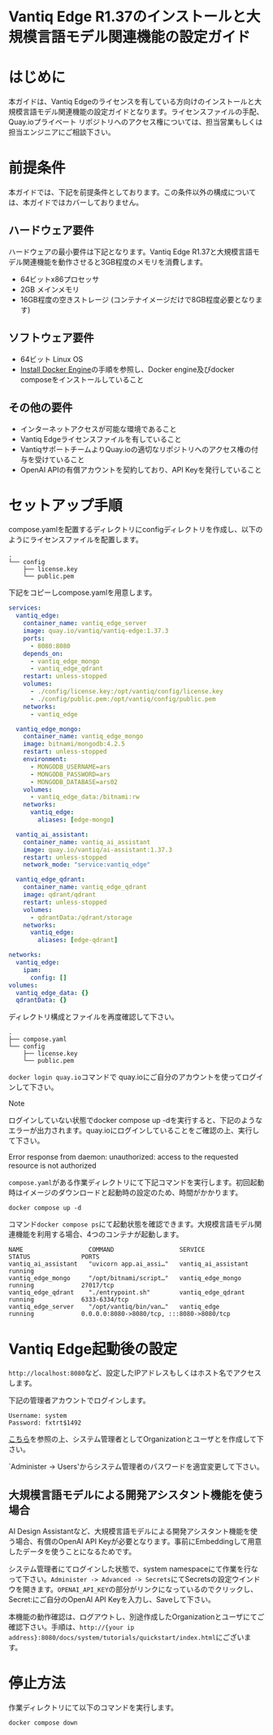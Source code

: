 # Vantiq Edge R1.37のインストールと大規模言語モデル関連機能の設定ガイド

# はじめに

本ガイドは、Vantiq Edgeのライセンスを有している方向けのインストールと大規模言語モデル関連機能の設定ガイドとなります。ライセンスファイルの手配、Quay.ioプライベート リポジトリへのアクセス権については、担当営業もしくは担当エンジニアにご相談下さい。

# 前提条件

本ガイドでは、下記を前提条件としております。この条件以外の構成については、本ガイドではカバーしておりません。

## ハードウェア要件

ハードウェアの最小要件は下記となります。Vantiq Edge R1.37と大規模言語モデル関連機能を動作させると3GB程度のメモリを消費します。

- 64ビットx86プロセッサ
- 2GB メインメモリ
- 16GB程度の空きストレージ (コンテナイメージだけで8GB程度必要となります)

## ソフトウェア要件

- 64ビット Linux OS
- [Install Docker Engine](https://docs.docker.com/engine/install/)の手順を参照し、Docker engine及びdocker composeをインストールしていること

## その他の要件

- インターネットアクセスが可能な環境であること
- Vantiq Edgeライセンスファイルを有していること
- VantiqサポートチームよりQuay.ioの適切なリポジトリへのアクセス権の付与を受けていること
- OpenAI APIの有償アカウントを契約しており、API Keyを発行していること

# セットアップ手順

compose.yamlを配置するディレクトリにconfigディレクトリを作成し、以下のようにライセンスファイルを配置します。

```
.
└── config
    ├── license.key
    └── public.pem
```

下記をコピーしcompose.yamlを用意します。
```yaml
services:
  vantiq_edge:
    container_name: vantiq_edge_server
    image: quay.io/vantiq/vantiq-edge:1.37.3
    ports:
      - 8080:8080
    depends_on:
      - vantiq_edge_mongo
      - vantiq_edge_qdrant
    restart: unless-stopped
    volumes:
      - ./config/license.key:/opt/vantiq/config/license.key
      - ./config/public.pem:/opt/vantiq/config/public.pem
    networks:
      - vantiq_edge

  vantiq_edge_mongo:
    container_name: vantiq_edge_mongo
    image: bitnami/mongodb:4.2.5
    restart: unless-stopped
    environment:
      - MONGODB_USERNAME=ars
      - MONGODB_PASSWORD=ars
      - MONGODB_DATABASE=ars02
    volumes:
      - vantiq_edge_data:/bitnami:rw
    networks:
      vantiq_edge:
        aliases: [edge-mongo]

  vantiq_ai_assistant:
    container_name: vantiq_ai_assistant
    image: quay.io/vantiq/ai-assistant:1.37.3
    restart: unless-stopped
    network_mode: "service:vantiq_edge"

  vantiq_edge_qdrant:
    container_name: vantiq_edge_qdrant
    image: qdrant/qdrant
    restart: unless-stopped
    volumes:
      - qdrantData:/qdrant/storage
    networks:
      vantiq_edge:
        aliases: [edge-qdrant]

networks:
  vantiq_edge:
    ipam:
      config: []
volumes:
  vantiq_edge_data: {}
  qdrantData: {}
```

ディレクトリ構成とファイルを再度確認して下さい。

```
.
├── compose.yaml
└── config
    ├── license.key
    └── public.pem
```

`docker login quay.io`コマンドで quay.ioにご自分のアカウントを使ってログインして下さい。

> [!NOTE]
> ログインしていない状態でdocker compose up -dを実行すると、下記のようなエラーが出力されます。quay.ioにログインしていることをご確認の上、実行して下さい。
> 
> Error response from daemon: unauthorized: access to the requested resource is not authorized

`compose.yaml`がある作業ディレクトリにて下記コマンドを実行します。初回起動時はイメージのダウンロードと起動時の設定のため、時間がかかります。

```
docker compose up -d
```

コマンド`docker compose ps`にて起動状態を確認できます。大規模言語モデル関連機能を利用する場合、4つのコンテナが起動します。

```
NAME                  COMMAND                  SERVICE               STATUS              PORTS
vantiq_ai_assistant   "uvicorn app.ai_assi…"   vantiq_ai_assistant   running             
vantiq_edge_mongo     "/opt/bitnami/script…"   vantiq_edge_mongo     running             27017/tcp
vantiq_edge_qdrant    "./entrypoint.sh"        vantiq_edge_qdrant    running             6333-6334/tcp
vantiq_edge_server    "/opt/vantiq/bin/van…"   vantiq_edge           running             0.0.0.0:8080->8080/tcp, :::8080->8080/tcp
```

# Vantiq Edge起動後の設定

`http://localhost:8080`など、設定したIPアドレスもしくはホスト名でアクセスします。

下記の管理者アカウントでログインします。

```
Username: system
Password: fxtrt$1492
```

[こちら](https://community.vantiq.com/wp-content/uploads/2022/06/edge-install-ja-2.html#admin_tasks)を参照の上、システム管理者としてOrganizationとユーザとを作成して下さい。

`Administer -> Users'からシステム管理者のパスワードを適宜変更して下さい。

## 大規模言語モデルによる開発アシスタント機能を使う場合

AI Design Assistantなど、大規模言語モデルによる開発アシスタント機能を使う場合、有償のOpenAI API Keyが必要となります。事前にEmbeddingして用意したデータを使うことになるためです。

システム管理者にてログインした状態で、system namespaceにて作業を行なって下さい。`Administer -> Advanced -> Secrets`にてSecretsの設定ウインドウを開きます。`OPENAI_API_KEY`の部分がリンクになっているのでクリックし、Secret:にご自分のOpenAI API Keyを入力し、Saveして下さい。

本機能の動作確認は、ログアウトし、別途作成したOrganizationとユーザにてご確認下さい。手順は、`http://{your ip address}:8080/docs/system/tutorials/quickstart/index.html`にございます。

# 停止方法

作業ディレクトリにて以下のコマンドを実行します。

```
docker compose down
```

